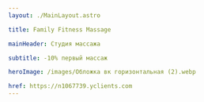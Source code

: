 ```yaml
---
layout: ./MainLayout.astro

title: Family Fitness Massage

mainHeader: Студия массажа

subtitle: -10% первый массаж

heroImage: /images/Обложка вк горизонтальная (2).webp

href: https://n1067739.yclients.com
---
```

